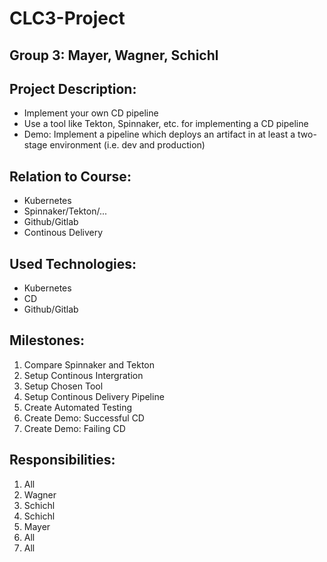 # CLC3-Project

## Group 3: Mayer, Wagner, Schichl

## Project Description:
  - Implement your own CD pipeline 
  - Use a tool like Tekton, Spinnaker, etc. for implementing a CD pipeline 
  - Demo: Implement a pipeline which deploys an artifact in at least a two-stage environment (i.e. dev and production)

## Relation to Course:
  - Kubernetes
  - Spinnaker/Tekton/...
  - Github/Gitlab
  - Continous Delivery

## Used Technologies:
  - Kubernetes
  - CD
  - Github/Gitlab

## Milestones:
  1. Compare Spinnaker and Tekton
  2. Setup Continous Intergration
  3. Setup Chosen Tool
  4. Setup Continous Delivery Pipeline
  5. Create Automated Testing
  6. Create Demo: Successful CD
  7. Create Demo: Failing CD

## Responsibilities:
  1. All
  2. Wagner
  3. Schichl
  4. Schichl
  5. Mayer
  6. All
  7. All
